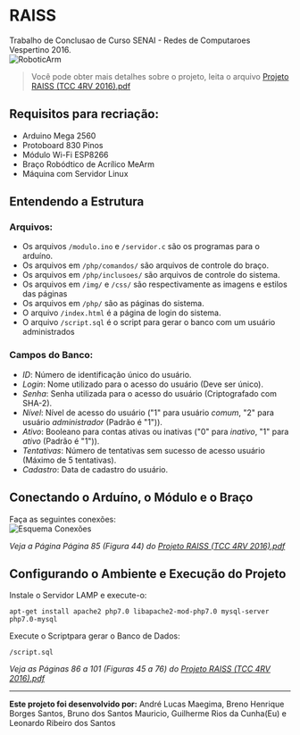 # RAISS
Trabalho de Conclusao de Curso SENAI - Redes de Computaroes Vespertino 2016.  
![RoboticArm](https://github.com/riwersxd/RAISS/blob/master/app/img/braco.png)

> Você pode obter mais detalhes sobre o projeto, leita o arquivo [Projeto RAISS (TCC 4RV 2016).pdf](https://github.com/riwersxd/RAISS/blob/master/Projeto%20RAISS%20(TCC%204RV%202016).pdf)

## Requisitos para recriação:
- Arduino Mega 2560
- Protoboard 830 Pinos
- Módulo Wi-Fi ESP8266
- Braço Robódtico de Acrílico MeArm
- Máquina com Servidor Linux

## Entendendo a Estrutura
### **Arquivos:**
- Os arquivos `/modulo.ino` e `/servidor.c` são os programas para o arduíno.
- Os arquivos em `/php/comandos/` são arquivos de controle do braço.
- Os arquivos em `/php/inclusoes/` são arquivos de controle do sistema.
- Os arquivos em `/img/` e `/css/` são respectivamente as imagens e estilos das páginas
- Os arquivos em `/php/` são as páginas do sistema.
- O arquivo `/index.html` é a página de login do sistema.
- O arquivo `/script.sql` é o script para gerar o banco com um usuário administrados

### **Campos do Banco:**
- _ID_: Número de identificação único do usuário.
- _Login_: Nome utilizado para o acesso do usuário (Deve ser único).
- _Senha_: Senha utilizada para o acesso do usuário (Criptografado com SHA-2).
- _Nível_: Nível de acesso do usuário ("1" para usuário _comum_, "2" para usuário _administrador_ (Padrão é "1")).
- _Ativo_: Booleano para contas ativas ou inativas ("0" para _inativo_, "1" para _ativo_ (Padrão é "1")).
- _Tentativas_: Número de tentativas sem sucesso de acesso usuário (Máximo de 5 tentativas).
- _Cadastro_: Data de cadastro do usuário.

## Conectando o Arduíno, o Módulo e o Braço
Faça as seguintes conexões:  
![Esquema Conexões](https://github.com/riwersxd/RAISS/blob/master/app/esquema.png)

_Veja a Página Página 85 (Figura 44) do [Projeto RAISS (TCC 4RV 2016).pdf](https://github.com/riwersxd/RAISS/blob/master/Projeto%20RAISS%20(TCC%204RV%202016).pdf)_

## Configurando o Ambiente e Execução do Projeto
Instale o Servidor LAMP e execute-o:
```
apt-get install apache2 php7.0 libapache2-mod-php7.0 mysql-server php7.0-mysql
```
Execute o Scriptpara gerar o Banco de Dados:
```
/script.sql
```
_Veja as Páginas 86 a 101 (Figuras 45 a 76) do [Projeto RAISS (TCC 4RV 2016).pdf](https://github.com/riwersxd/RAISS/blob/master/Projeto%20RAISS%20(TCC%204RV%202016).pdf)_

---
**Este projeto foi desenvolvido por:** André Lucas Maegima, Breno Henrique Borges Santos, Bruno dos Santos Mauricio, Guilherme Rios da Cunha(Eu) e Leonardo Ribeiro dos Santos

